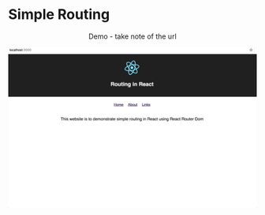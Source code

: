 # Simple Routing

<p align="center">Demo - take note of the url</p>

![Alt Text](https://github.com/haletothewood/Tutorialize/blob/master/React/routing/public/Example.gif)
